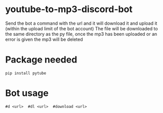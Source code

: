 # youtube-to-mp3-discord-bot
Send the bot a command with the url and it will download it and upload it (within the upload limit of the bot account)
The file will be downloaded to the same directory as the py file, once the mp3 has been uploaded or an error is given the mp3 will be deleted
# Package needed
`pip install pytube`

# Bot usage
`#d <url>  #dl <url>  #download <url>`
